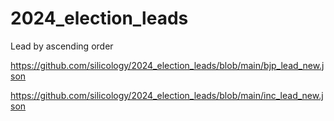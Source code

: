 # 2024_election_leads

Lead by ascending order

https://github.com/silicology/2024_election_leads/blob/main/bjp_lead_new.json


https://github.com/silicology/2024_election_leads/blob/main/inc_lead_new.json

